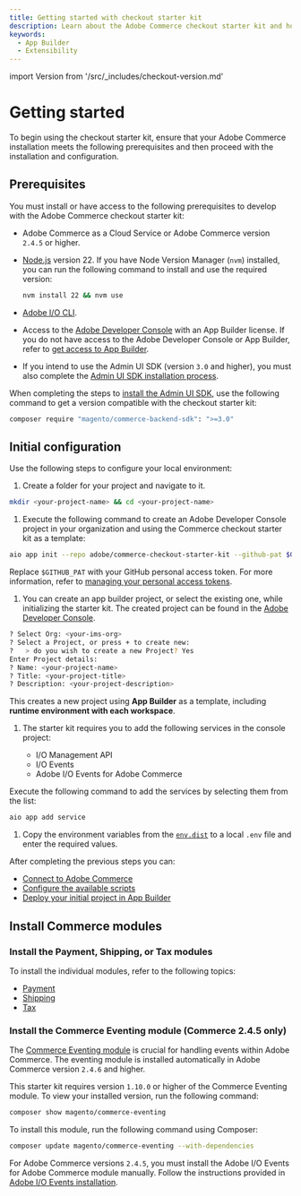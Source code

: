 ```yaml
---
title: Getting started with checkout starter kit
description: Learn about the Adobe Commerce checkout starter kit and how you can get started.
keywords:
  - App Builder
  - Extensibility
---
```


import Version from '/src/_includes/checkout-version.md'

# Getting started

To begin using the checkout starter kit, ensure that your Adobe Commerce installation meets the following prerequisites and then proceed with the installation and configuration.

## Prerequisites

You must install or have access to the following prerequisites to develop with the Adobe Commerce checkout starter kit:

- Adobe Commerce as a Cloud Service or Adobe Commerce version `2.4.5` or higher.

- [Node.js](https://nodejs.org/) version 22. If you have Node Version Manager (`nvm`) installed, you can run the following command to install and use the required version:

  ```bash
  nvm install 22 && nvm use
  ```

- [Adobe I/O CLI](https://developer.adobe.com/app-builder/docs/guides/runtime_guides/tools/cli-install).

- Access to the [Adobe Developer Console](https://console.adobe.io/) with an App
  Builder license. If you do not have access to the Adobe Developer Console or App Builder, refer to [get access to App Builder](https://developer.adobe.com/app-builder/docs/overview/getting_access/#get-access-to-app-builder).

- If you intend to use the Admin UI SDK (version `3.0` and higher), you must also complete the [Admin UI SDK installation process](../../admin-ui-sdk/installation.md).

<InlineAlert variant="help" slots="text1, text2"/>

When completing the steps to [install the Admin UI SDK](../../admin-ui-sdk/installation.md), use the following command to get a version compatible with the checkout starter kit:

```bash
composer require "magento/commerce-backend-sdk": ">=3.0"
```

## Initial configuration

Use the following steps to configure your local environment:

1. Create a folder for your project and navigate to it.

  ```bash
  mkdir <your-project-name> && cd <your-project-name>
  ```

1. Execute the following command to create an Adobe Developer Console project in your organization and using the Commerce checkout starter kit as a template:

  ```bash
  aio app init --repo adobe/commerce-checkout-starter-kit --github-pat $GITHUB_PAT
  ```
  
  Replace `$GITHUB_PAT` with your GitHub personal access token. For more information, refer to [managing your personal access tokens](https://docs.github.com/en/authentication/keeping-your-account-and-data-secure/managing-your-personal-access-tokens).

1. You can create an app builder project, or select the existing one, while initializing the starter kit. The created project can be found in the [Adobe Developer Console](https://console.adobe.io/).

  ```bash
  ? Select Org: <your-ims-org>
  ? Select a Project, or press + to create new:
  ?   > do you wish to create a new Project? Yes
  Enter Project details:
  ? Name: <your-project-name>
  ? Title: <your-project-title>
  ? Description: <your-project-description>
  ```

  This creates a new project using **App Builder** as a template, including **runtime environment with each workspace**.

1. The starter kit requires you to add the following services in the console project:

   - I/O Management API
   - I/O Events
   - Adobe I/O Events for Adobe Commerce

  Execute the following command to add the services by selecting them from the list:
  
  ```bash
  aio app add service
  ```

1. Copy the environment variables from the [`env.dist`](https://github.com/adobe/commerce-checkout-starter-kit/blob/main/env.dist) to a local `.env` file and enter the required values.

After completing the previous steps you can:

- [Connect to Adobe Commerce](./connect.md)
- [Configure the available scripts](./configure.md)
- [Deploy your initial project in App Builder](./development.md#deploy-the-application)

## Install Commerce modules

<Version />

### Install the Payment, Shipping, or Tax modules

To install the individual modules, refer to the following topics:

- [Payment](./payment-install.md)
- [Shipping](./shipping-install.md)
- [Tax](./tax-install.md)

### Install the Commerce Eventing module (Commerce 2.4.5 only)

The [Commerce Eventing module](https://developer.adobe.com/commerce/extensibility/events/) is crucial for handling events within Adobe Commerce. The eventing module is installed automatically in Adobe Commerce version `2.4.6` and higher.

This starter kit requires version `1.10.0` or higher of the Commerce Eventing module. To view your installed version, run the following command:

```bash
composer show magento/commerce-eventing
```

To install this module, run the following command using Composer:

```bash
composer update magento/commerce-eventing --with-dependencies
```

For Adobe Commerce versions `2.4.5`, you must install the Adobe I/O Events for Adobe Commerce module manually. Follow the instructions provided in [Adobe I/O Events installation](https://developer.adobe.com/commerce/extensibility/events/installation/).
